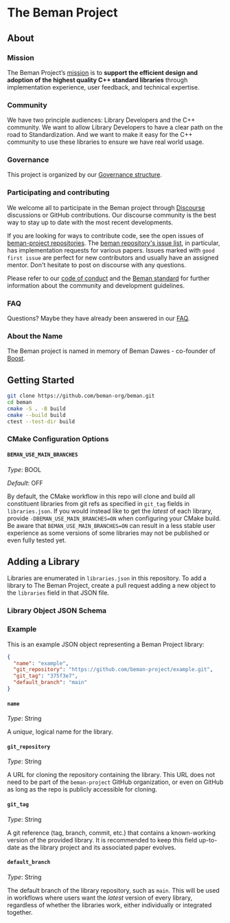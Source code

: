 <!--
SPDX-License-Identifier: Apache-2.0 WITH LLVM-exception
-->

# The Beman Project

## About

### Mission

The Beman Project’s [mission](docs/missionstatement.md) is to **support the
efficient design and adoption of the highest quality C++ standard libraries**
through implementation experience, user feedback, and technical expertise.

### Community

We have two principle audiences: Library Developers and the C++ community.
We want to allow Library Developers to have a clear path on the road to
Standardization.  And we want to make it easy for the C++ community to use
these libraries to ensure we have real world usage.

### Governance

This project is organized by our [Governance structure](docs/governance.md).

### Participating and contributing

We welcome all to participate in the Beman project through
[Discourse](https://discourse.boost.org/t/welcome-to-beman-project-development/3)
discussions or GitHub contributions. Our discourse community is the best way to
stay up to date with the most recent developments.

If you are looking for ways to contribute code, see the open issues of
[beman-project repositories](https://github.com/orgs/beman-project/repositories).
The [beman repository's issue list](https://github.com/beman-project/beman/issues),
in particular, has implementation requests for various papers. Issues marked
with `good first issue` are perfect for new contributors and usually have an
assigned mentor. Don't hesitate to post on discourse with any questions.

Please refer to our [code of conduct](/docs/CODE_OF_CONDUCT.md) and the
[Beman standard](/docs/beman-standard.md) for further information about the
community and development guidelines.

### FAQ

Questions? Maybe they have already been answered in our [FAQ](docs/FAQ.md).

### About the Name

The Beman project is named in memory of Beman Dawes - co-founder of
[Boost](https://www.boost.org).

## Getting Started

```bash
git clone https://github.com/beman-org/beman.git
cd beman
cmake -S . -B build
cmake --build build
ctest --test-dir build
```

### CMake Configuration Options

#### `BEMAN_USE_MAIN_BRANCHES`

*Type*: BOOL

*Default*: OFF

By default, the CMake workflow in this repo will clone and build all constituent
libraries from git refs as specified in `git_tag` fields in `libraries.json`. If
you would instead like to get the *latest* of each library, provide
`-DBEMAN_USE_MAIN_BRANCHES=ON` when configuring your CMake build. Be aware that
`BEMAN_USE_MAIN_BRANCHES=ON` can result in a less stable user experience as some
versions of some libraries may not be published or even fully tested yet.

## Adding a Library

Libraries are enumerated in `libraries.json` in this repository. To add a
library to The Beman Project, create a pull request adding a new object to the
`libraries` field in that JSON file.

### Library Object JSON Schema

### Example

This is an example JSON object representing a Beman Project library:

```json
{
  "name": "example",
  "git_repository": "https://github.com/beman-project/example.git",
  "git_tag": "375f3e7",
  "default_branch": "main"
}
```

#### `name`

*Type*: String

A *unique*, logical name for the library.

#### `git_repository`

*Type*: String

A URL for cloning the repository containing the library. This URL does not need
to be part of the `beman-project` GitHub organization, or even on GitHub as
long as the repo is publicly accessible for cloning.

#### `git_tag`

*Type*: String

A git reference (tag, branch, commit, etc.) that contains a known-working
version of the provided library. It is recommended to keep this field
up-to-date as the library project and its associated paper evolves.

#### `default_branch`

*Type*: String

The default branch of the library repository, such as `main`. This will be used
in workflows where users want the *latest* version of every library, regardless
of whether the libraries work, either individually or integrated together.
